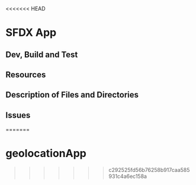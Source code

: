 <<<<<<< HEAD
# SFDX  App

## Dev, Build and Test


## Resources


## Description of Files and Directories


## Issues


=======
# geolocationApp
>>>>>>> c292525fd56b76258b917caa585931c4a6ec158a

